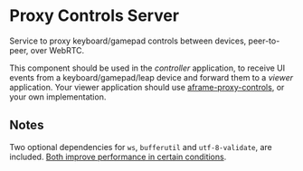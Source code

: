 # Proxy Controls Server

Service to proxy keyboard/gamepad controls between devices, peer-to-peer, over WebRTC.

This component should be used in the *controller* application, to receive UI events from a keyboard/gamepad/leap device and forward them to a *viewer* application. Your viewer application should use [aframe-proxy-controls](https://github.com/donmccurdy/aframe-proxy-controls), or your own implementation.

## Notes

Two optional dependencies for `ws`, `bufferutil` and `utf-8-validate`, are included. [Both improve performance in certain conditions](https://github.com/websockets/ws#opt-in-for-performance).
